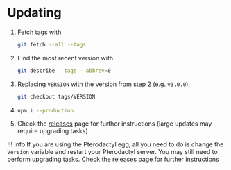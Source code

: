 # Updating

1. Fetch tags with
	```bash
	git fetch --all --tags
	```
2. Find the most recent version with
	```bash
	git describe --tags --abbrev=0
	```
3. Replacing `VERSION` with the version from step 2 (e.g. `v3.0.0`),
	```bash
	git checkout tags/VERSION
	```
4. 
	```bash
	npm i --production
	```
5. Check the [releases](https://github.com/discord-tickets/bot/releases) page for further instructions (large updates may require upgrading tasks)

!!! info
	If you are using the Pterodactyl egg, all you need to do is change the `Version` variable and restart your Pterodactyl server. You may still need to perform upgrading tasks. Check the [releases](https://github.com/discord-tickets/bot/releases) page for further instructions
